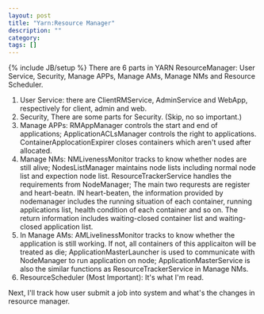 ```yaml
---
layout: post
title: "Yarn:Resource Manager"
description: ""
category: 
tags: []
---
```

{% include JB/setup %}
There are 6 parts in YARN ResourceManager: User Service, Security, Manage APPs, Manage AMs, Manage NMs and Resource Scheduler.

1. User Service: there are ClientRMService, AdminService and WebApp, respectively for client, admin and web.
2. Security, There are some parts for Security. (Skip, no so important.)
3. Manage APPs: RMAppManager controls the start and end of applications; ApplicationACLsManager controls the right to applications. ContainerApplocationExpirer closes containers which aren't used after allocated.
4. Manage NMs: NMLivenessMonitor tracks to know whether nodes are still alive; NodesListManager maintains node lists including normal node list and expection node list. ResourceTrackerService handles the requirements from NodeManager; The main two requrests are register and heart-beatn. IN heart-beaten, the information provided by nodemanager includes the running situation of each container, running applications list, health condition of each container and so on. The return information includes waiting-closed container list and waiting-closed application list.
5. In Manage AMs: AMLivelinessMonitor tracks to know whether the application is still working. If not, all containers of this applicaiton will be treated as die; ApplicationMasterLauncher is used to communicate with NodeManager to run application on node; ApplicationMasterService is also the similar functions as ResourceTrackerService in Manage NMs.
6. ResourceScheduler (Most Important): It's what I'm read.

Next, I'll track how user submit a job into system and what's the changes in resource manager.